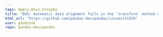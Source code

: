 ```yaml
---
tags: Apply,Docs,Groupby
title: "BUG: Automatic data alignment fails in the `transform` method of `GroupBy` objects"
html_url: "https://github.com/pandas-dev/pandas/issues/41550"
user: gdudziuk
repo: pandas-dev/pandas
---
```


